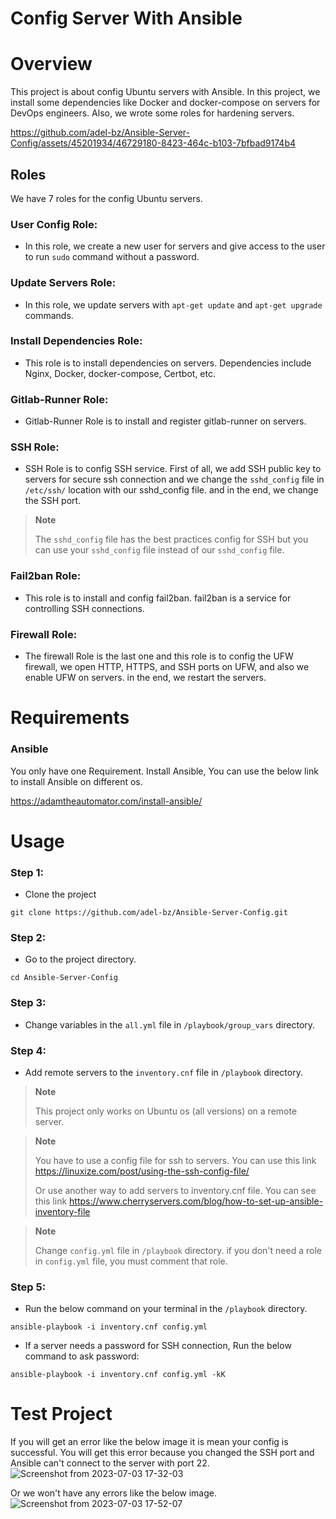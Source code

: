 # Config Server With Ansible

# Overview
This project is about config Ubuntu servers with Ansible. In this project, we install some dependencies like Docker and docker-compose on servers for DevOps engineers.
Also, we wrote some roles for hardening servers.

https://github.com/adel-bz/Ansible-Server-Config/assets/45201934/46729180-8423-464c-b103-7bfbad9174b4
 

## Roles
We have 7 roles for the config Ubuntu servers.

### User Config Role: 
- In this role, we create a new user for servers and give access to the user to run ``` sudo ``` command without a password.
### Update Servers Role: 
- In this role, we update servers with ```apt-get update``` and ```apt-get upgrade``` commands.
### Install Dependencies Role: 
- This role is to install dependencies on servers. Dependencies include Nginx, Docker, docker-compose, Certbot, etc.
### Gitlab-Runner Role:
- Gitlab-Runner Role is to install and register gitlab-runner on servers.
### SSH Role:
- SSH Role is to config SSH service. First of all, we add SSH public key to servers for secure ssh connection and we change the ```sshd_config``` file in ```/etc/ssh/``` location with our sshd_config file. and in the end, we change the SSH port.


> **Note**
> 
> The ```sshd_config``` file has the best practices config for SSH but you can use your ```sshd_config``` file instead of our ```sshd_config``` file.

### Fail2ban Role:
- This role is to install and config fail2ban. fail2ban is a service for controlling SSH connections.

### Firewall Role:
- The firewall Role is the last one and this role is to config the UFW firewall, we open HTTP, HTTPS, and SSH ports on UFW, and also we enable UFW on servers. in the end, we restart the servers.

# Requirements

### Ansible
You only have one Requirement. Install Ansible, You can use the below link to install Ansible on different os. 

https://adamtheautomator.com/install-ansible/

# Usage

### Step 1:
- Clone the project
```
git clone https://github.com/adel-bz/Ansible-Server-Config.git
```
### Step 2:
- Go to the project directory.
```
cd Ansible-Server-Config
```
### Step 3:
- Change variables in the ```all.yml``` file in ```/playbook/group_vars``` directory.
  
### Step 4:
- Add remote servers to the ```inventory.cnf``` file in ```/playbook``` directory.


> **Note**
> 
> This project only works on Ubuntu os (all versions) on a remote server.


> **Note**
> 
> You have to use a config file for ssh to servers. You can use this link https://linuxize.com/post/using-the-ssh-config-file/
>
> Or use another way to add servers to inventory.cnf file. You can see this link https://www.cherryservers.com/blog/how-to-set-up-ansible-inventory-file

> **Note**
> 
> Change ```config.yml``` file in ```/playbook``` directory. if you don't need a role in ```config.yml``` file, you must comment that role.

### Step 5:
- Run the below command on your terminal in the ```/playbook``` directory.

```
ansible-playbook -i inventory.cnf config.yml
``` 
- If a server needs a password for SSH connection, Run the below command to ask password:

```
ansible-playbook -i inventory.cnf config.yml -kK
``` 

# Test Project
If you will get an error like the below image it is mean your config is successful. You will get this error because you changed the SSH port and Ansible can't connect to the server with port 22.
![Screenshot from 2023-07-03 17-32-03](https://github.com/adel-bz/Ansible-Server-Config/assets/45201934/9a9ef4cc-5a39-4c47-9d58-a729da706942)

Or we won't have any errors like the below image.
![Screenshot from 2023-07-03 17-52-07](https://github.com/adel-bz/Ansible-Server-Config/assets/45201934/03e0c500-2a02-460c-a4b7-d200857ca954)
